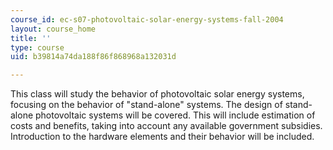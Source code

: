 ```yaml
---
course_id: ec-s07-photovoltaic-solar-energy-systems-fall-2004
layout: course_home
title: ''
type: course
uid: b39814a74da188f86f868968a132031d

---
```

This class will study the behavior of photovoltaic solar energy systems, focusing on the behavior of "stand-alone" systems. The design of stand-alone photovoltaic systems will be covered. This will include estimation of costs and benefits, taking into account any available government subsidies. Introduction to the hardware elements and their behavior will be included.
